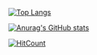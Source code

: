 [![Top Langs](https://github-readme-stats.vercel.app/api/top-langs/?username=Garden0728)](https://github.com/anuraghazra/github-readme-stats)

[![Anurag's GitHub stats](https://github-readme-stats.vercel.app/api?username=Garden0728)](https://github.com/anuraghazra/github-readme-stats)

[![HitCount](https://hits.dwyl.com/{Garden0728}/{chatting-service}.svg?style=flat-square)](http://hits.dwyl.com/{Garden0728}/{chatting-service})
